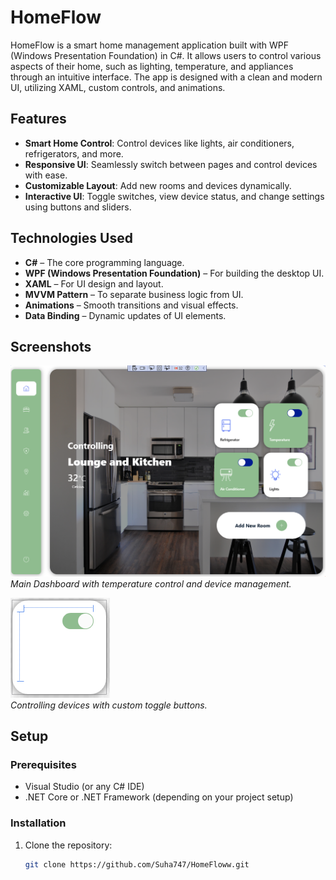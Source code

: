 # HomeFlow

HomeFlow is a smart home management application built with WPF (Windows Presentation Foundation) in C#. It allows users to control various aspects of their home, such as lighting, temperature, and appliances through an intuitive interface. The app is designed with a clean and modern UI, utilizing XAML, custom controls, and animations.

## Features

- **Smart Home Control**: Control devices like lights, air conditioners, refrigerators, and more.
- **Responsive UI**: Seamlessly switch between pages and control devices with ease.
- **Customizable Layout**: Add new rooms and devices dynamically.
- **Interactive UI**: Toggle switches, view device status, and change settings using buttons and sliders.

## Technologies Used

- **C#** – The core programming language.
- **WPF (Windows Presentation Foundation)** – For building the desktop UI.
- **XAML** – For UI design and layout.
- **MVVM Pattern** – To separate business logic from UI.
- **Animations** – Smooth transitions and visual effects.
- **Data Binding** – Dynamic updates of UI elements.

## Screenshots

![HomeFlow Main Screen](https://github.com/Suha747/HomeFloww/blob/main/features.PNG) 
*Main Dashboard with temperature control and device management.*

![Device Control](https://github.com/Suha747/HomeFloww/blob/main/card.PNG)  
*Controlling devices with custom toggle buttons.*

## Setup

### Prerequisites

- Visual Studio (or any C# IDE)
- .NET Core or .NET Framework (depending on your project setup)

### Installation

1. Clone the repository:

   ```bash
   git clone https://github.com/Suha747/HomeFloww.git


